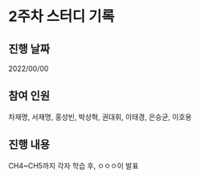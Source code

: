 # 2주차 스터디 기록

## 진행 날짜

2022/00/00

## 참여 인원

차재명, 서재명, 홍성빈, 박상혁, 권대휘, 이태경, 은승균, 이호용

## 진행 내용

CH4~CH5까지 각자 학습 후, ㅇㅇㅇ이 발표
